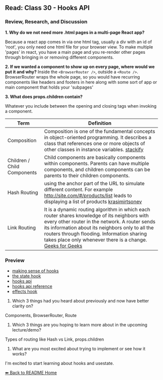 ## Read: Class 30 - Hooks API

### Review, Research, and Discussion

**1. Why do we not need more .html pages in a multi-page React app?**

Because a react app comes in via one html tag, usually a div with an id of 'root', you only need one html file for your browser view. To make multiple 'pages' in react, you have a main page and you re-render other pages through bringing in or removing different components. 

**2. If we wanted a component to show up on every page, where would we put it and why?**
Inside the `<BrowserRouter />`, outside a `<Route />`. BrowserRouter wraps the whole page, so you would have recurring components like headers and footers in here along with some sort of app or main component that holds your 'subpages'

**3. What does props.children contain?**

Whatever you include between the opening and closing tags when invoking a component.

**Term** | **Definition**
-----|-----
Composition | Composition is one of the fundamental concepts in object-oriented programming. It describes a class that references one or more objects of other classes in instance variables. [stackify](https://stackify.com/oop-concepts-composition/)
Children / Child Components | Child components are basically components within components. Parents can have multiple components, and children components can be parents to their children components. 
Hash Routing | using the anchor part of the URL to simulate different content. For example http://site.com/#/products/list leads to displaying a list of products [krasimirtsonev](https://krasimirtsonev.com/blog/article/deep-dive-into-client-side-routing-navigo-pushstate-hash)
Link Routing | It is a dynamic routing algorithm in which each router shares knowledge of its neighbors with every other router in the network. A router sends its information about its neighbors only to all the routers through flooding. Information sharing takes place only whenever there is a change. [Geeks for Geeks](https://www.geeksforgeeks.org/difference-between-distance-vector-routing-and-link-state-routing/)


### Preview
- [making sense of hooks](https://medium.com/@dan_abramov/making-sense-of-react-hooks-fdbde8803889)
- [the state hook](https://reactjs.org/docs/hooks-state.html)
- [hooks api](https://reactjs.org/docs/hooks-overview.html)
- [hooks api reference](https://reactjs.org/docs/hooks-reference.html)
- [effects hook](https://reactjs.org/docs/hooks-effect.html)

1. Which 3 things had you heard about previously and now have better clarity on?

Components, BrowserRouter, Route

1. Which 3 things are you hoping to learn more about in the upcoming lecture/demo?

Types of routing like Hash vs Link, props.children

1. What are you most excited about trying to implement or see how it works?

I'm excited to start learning about hooks and usestate. 

[⬅ Back to README Home](README.md)
